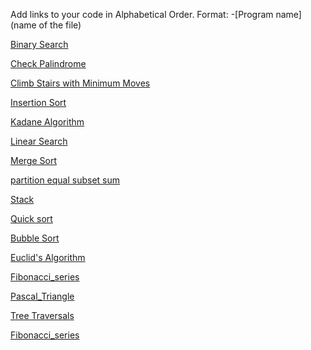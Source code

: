 Add links to your code in Alphabetical Order.
Format: -[Program name](name of the file)

[Binary Search](binary_search.c)

[Check Palindrome](check_palindrome.c)

[Climb Stairs with Minimum Moves](climb_stairs_with_min_moves.c)

[Insertion Sort](insertion_sort.c)

[Kadane Algorithm](Kadane_algorithm.c)

[Linear Search](linear_search.c)

[Merge Sort](merge_sort.c)

[partition equal subset sum](partition_equal_subset_sum.c)

[Stack](stack.c)

[Quick sort](Quick_Sort.c)

[Bubble Sort](bubbleSort.c)

[Euclid's Algorithm](Euclid_algorithm.c)

[Fibonacci_series](Fibonacci_series.c)

[Pascal_Triangle](Pascal_Triangle.c)

[Tree Traversals](Tree_traversals.c)

[Fibonacci_series](fibonacci_series_code.c)
